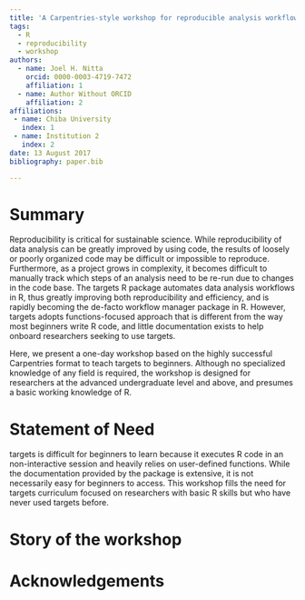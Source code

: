 ```yaml
---
title: 'A Carpentries-style workshop for reproducible analysis workflows in R with the targets package'
tags:
  - R
  - reproducibility
  - workshop
authors:
  - name: Joel H. Nitta
    orcid: 0000-0003-4719-7472
    affiliation: 1
  - name: Author Without ORCID
    affiliation: 2
affiliations:
 - name: Chiba University
   index: 1
 - name: Institution 2
   index: 2
date: 13 August 2017
bibliography: paper.bib

---
```


# Summary

Reproducibility is critical for sustainable science.
While reproducibility of data analysis can be greatly improved by using code, the results of loosely or poorly organized code may be difficult or impossible to reproduce.
Furthermore, as a project grows in complexity, it becomes difficult to manually track which steps of an analysis need to be re-run due to changes in the code base.
The targets R package automates data analysis workflows in R, thus greatly improving both reproducibility and efficiency, and is rapidly becoming the de-facto workflow manager package in R.
However, targets adopts functions-focused approach that is different from the way most beginners write R code, and little documentation exists to help onboard researchers seeking to use targets.

Here, we present a one-day workshop based on the highly successful Carpentries format to teach targets to beginners.
Although no specialized knowledge of any field is required, the workshop is designed for researchers at the advanced undergraduate level and above, and presumes a basic working knowledge of R.

# Statement of Need

targets is difficult for beginners to learn because it executes R code in an non-interactive session and heavily relies on user-defined functions.
While the documentation provided by the package is extensive, it is not necessarily easy for beginners to access.
This workshop fills the need for targets curriculum focused on researchers with basic R skills but who have never used targets before.

# Story of the workshop

# Acknowledgements
